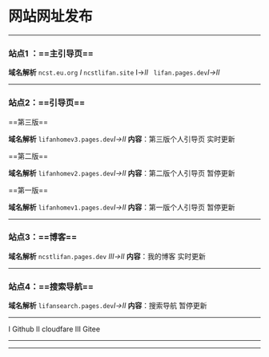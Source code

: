 # 网站网址发布

---

### 站点1 ：==主引导页==

**域名解析**	`ncst.eu.org` *Ⅰ*	`ncstlifan.site` Ⅰ→*Ⅱ*	` lifan.pages.dev`*Ⅰ→Ⅱ*

---

### 站点2：==引导页==

==第三版==

**域名解析**	 `lifanhomev3.pages.dev`*Ⅰ→Ⅱ*	**内容**：第三版个人引导页  实时更新

==第二版==

**域名解析** 	`lifanhomev2.pages.dev`*Ⅰ→Ⅱ*	**内容**：第二版个人引导页 暂停更新

==第一版==

**域名解析** 	`lifanhomev1.pages.dev`*Ⅰ→Ⅱ*	**内容**：第一版个人引导页  暂停更新

---

### 站点3：==博客==



**域名解析** 	`ncstlifan.pages.dev` *Ⅲ→Ⅱ*	**内容**：我的博客  实时更新

---

### 站点4：==搜索导航==

**域名解析**	`lifansearch.pages.dev`*Ⅰ→Ⅱ*	**内容**：搜索导航  暂停更新

---

Ⅰ Github	Ⅱ cloudfare	Ⅲ Gitee

---

---

